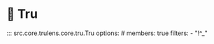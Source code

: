 # 🦑 Tru

::: src.core.trulens.core.tru.Tru
    options:
        # members: true
        filters:
            - "!^_"
